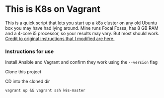 # This is K8s on Vagrant

This is a quick script that lets you start up a k8s cluster on any old Ubuntu box you may have had lying around.
Mine runs Focal Fossa, has 8 GB RAM and a 4-core i5 processor, so your results may vary. But most should work.
[Credit to original instructions that I modified are here.](https://kubernetes.io/blog/2019/03/15/kubernetes-setup-using-ansible-and-vagrant/)

### Instructions for use

Install Ansible and Vagrant and confirm they work using the ```--version``` flag

Clone this project

CD into the cloned dir

```vagrant up && vagrant ssh k8s-master```
